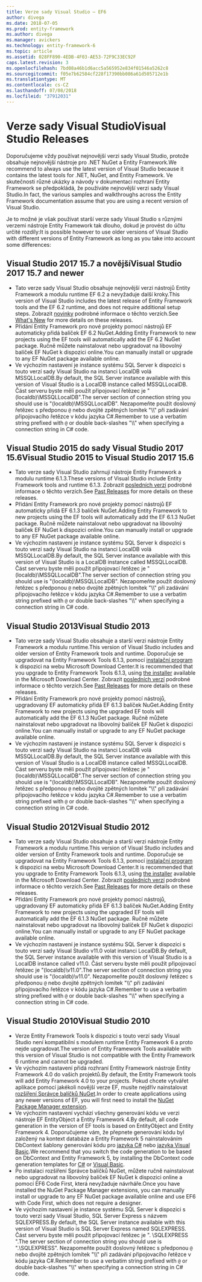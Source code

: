 ```yaml
---
title: Verze sady Visual Studio – EF6
author: divega
ms.date: 2018-07-05
ms.prod: entity-framework
ms.author: divega
ms.manager: avickers
ms.technology: entity-framework-6
ms.topic: article
ms.assetid: 028FF890-4EDB-4F03-AE53-72F9C33EC92F
caps.latest.revision: 3
ms.openlocfilehash: 7bd08a46b1d6acc5a565952e834f01546a5262c8
ms.sourcegitcommit: f05e7b62584cf228f17390bb086a61d505712e1b
ms.translationtype: MT
ms.contentlocale: cs-CZ
ms.lasthandoff: 07/08/2018
ms.locfileid: "37912031"
---
```

# <a name="visual-studio-releases"></a><span data-ttu-id="54790-102">Verze sady Visual Studio</span><span class="sxs-lookup"><span data-stu-id="54790-102">Visual Studio Releases</span></span>

<span data-ttu-id="54790-103">Doporučujeme vždy používat nejnovější verzi sady Visual Studio, protože obsahuje nejnovější nástroje pro .NET NuGet a Entity Framework.</span><span class="sxs-lookup"><span data-stu-id="54790-103">We recommend to always use the latest version of Visual Studio because it contains the latest tools for .NET, NuGet, and Entity Framework.</span></span>
<span data-ttu-id="54790-104">Ve skutečnosti různé ukázky a návody v dokumentaci rozhraní Entity Framework se předpokládá, že používáte nejnovější verzi sady Visual Studio.</span><span class="sxs-lookup"><span data-stu-id="54790-104">In fact, the various samples and walkthroughs across the Entity Framework documentation assume that you are using a recent version of Visual Studio.</span></span>

<span data-ttu-id="54790-105">Je to možné je však používat starší verze sady Visual Studio s různými verzemi nástroje Entity Framework tak dlouho, dokud je provést do účtu určité rozdíly:</span><span class="sxs-lookup"><span data-stu-id="54790-105">It is possible however to use older versions of Visual Studio with different versions of Entity Framework as long as you take into account some differences:</span></span>

## <a name="visual-studio-2017-157-and-newer"></a><span data-ttu-id="54790-106">Visual Studio 2017 15.7 a novější</span><span class="sxs-lookup"><span data-stu-id="54790-106">Visual Studio 2017 15.7 and newer</span></span>

- <span data-ttu-id="54790-107">Tato verze sady Visual Studio obsahuje nejnovější verzi nástrojů Entity Framework a modulu runtime EF 6.2 a nevyžaduje další kroky.</span><span class="sxs-lookup"><span data-stu-id="54790-107">This version of Visual Studio includes the latest release of Entity Framework tools and the EF 6.2 runtime, and does not require additional setup steps.</span></span>
<span data-ttu-id="54790-108">Zobrazit [novinky](~/ef6/what-is-new/index.md) podrobné informace o těchto verzích.</span><span class="sxs-lookup"><span data-stu-id="54790-108">See [What's New](~/ef6/what-is-new/index.md) for more details on these releases.</span></span>
- <span data-ttu-id="54790-109">Přidání Entity Framework pro nové projekty pomocí nástrojů EF automaticky přidá balíček EF 6.2 NuGet.</span><span class="sxs-lookup"><span data-stu-id="54790-109">Adding Entity Framework to new projects using the EF tools will automatically add the EF 6.2 NuGet package.</span></span>
<span data-ttu-id="54790-110">Ručně můžete nainstalovat nebo upgradovat na libovolný balíček EF NuGet k dispozici online.</span><span class="sxs-lookup"><span data-stu-id="54790-110">You can manually install or upgrade to any EF NuGet package available online.</span></span>
- <span data-ttu-id="54790-111">Ve výchozím nastavení je instance systému SQL Server k dispozici s touto verzí sady Visual Studio na instanci LocalDB volá MSSQLLocalDB.</span><span class="sxs-lookup"><span data-stu-id="54790-111">By default, the SQL Server instance available with this version of Visual Studio is a LocalDB instance called MSSQLLocalDB.</span></span>
<span data-ttu-id="54790-112">Část serveru byste měli použít připojovací řetězec je "(localdb)\\MSSQLLocalDB".</span><span class="sxs-lookup"><span data-stu-id="54790-112">The server section of connection string you should use is "(localdb)\\MSSQLLocalDB".</span></span>
<span data-ttu-id="54790-113">Nezapomeňte použít doslovný řetězec s předponou `@` nebo dvojité zpětných lomítek "\\\\" při zadávání připojovacího řetězce v kódu jazyka C#.</span><span class="sxs-lookup"><span data-stu-id="54790-113">Remember to use a verbatim string prefixed with `@` or double back-slashes "\\\\" when specifying a connection string in C# code.</span></span>  


## <a name="visual-studio-2015-to-visual-studio-2017-156"></a><span data-ttu-id="54790-114">Visual Studio 2015 do sady Visual Studio 2017 15.6</span><span class="sxs-lookup"><span data-stu-id="54790-114">Visual Studio 2015 to Visual Studio 2017 15.6</span></span>

- <span data-ttu-id="54790-115">Tato verze sady Visual Studio zahrnují nástroje Entity Framework a modulu runtime 6.1.3.</span><span class="sxs-lookup"><span data-stu-id="54790-115">These versions of Visual Studio include Entity Framework tools and runtime 6.1.3.</span></span>
<span data-ttu-id="54790-116">Zobrazit [posledních verzí](~/ef6/what-is-new/past-releases.md#ef-613) podrobné informace o těchto verzích.</span><span class="sxs-lookup"><span data-stu-id="54790-116">See [Past Releases](~/ef6/what-is-new/past-releases.md#ef-613) for more details on these releases.</span></span>
- <span data-ttu-id="54790-117">Přidání Entity Framework pro nové projekty pomocí nástrojů EF automaticky přidá EF 6.1.3 balíček NuGet.</span><span class="sxs-lookup"><span data-stu-id="54790-117">Adding Entity Framework to new projects using the EF tools will automatically add the EF 6.1.3 NuGet package.</span></span>
<span data-ttu-id="54790-118">Ručně můžete nainstalovat nebo upgradovat na libovolný balíček EF NuGet k dispozici online.</span><span class="sxs-lookup"><span data-stu-id="54790-118">You can manually install or upgrade to any EF NuGet package available online.</span></span>
- <span data-ttu-id="54790-119">Ve výchozím nastavení je instance systému SQL Server k dispozici s touto verzí sady Visual Studio na instanci LocalDB volá MSSQLLocalDB.</span><span class="sxs-lookup"><span data-stu-id="54790-119">By default, the SQL Server instance available with this version of Visual Studio is a LocalDB instance called MSSQLLocalDB.</span></span>
<span data-ttu-id="54790-120">Část serveru byste měli použít připojovací řetězec je "(localdb)\\MSSQLLocalDB".</span><span class="sxs-lookup"><span data-stu-id="54790-120">The server section of connection string you should use is "(localdb)\\MSSQLLocalDB".</span></span>
<span data-ttu-id="54790-121">Nezapomeňte použít doslovný řetězec s předponou `@` nebo dvojité zpětných lomítek "\\\\" při zadávání připojovacího řetězce v kódu jazyka C#.</span><span class="sxs-lookup"><span data-stu-id="54790-121">Remember to use a verbatim string prefixed with `@` or double back-slashes "\\\\" when specifying a connection string in C# code.</span></span>  


## <a name="visual-studio-2013"></a><span data-ttu-id="54790-122">Visual Studio 2013</span><span class="sxs-lookup"><span data-stu-id="54790-122">Visual Studio 2013</span></span>
- <span data-ttu-id="54790-123">Tato verze sady Visual Studio obsahuje a starší verzi nástroje Entity Framework a modulu runtime.</span><span class="sxs-lookup"><span data-stu-id="54790-123">This version of Visual Studio includes and older version of Entity Framework tools and runtime.</span></span>
<span data-ttu-id="54790-124">Doporučuje se upgradovat na Entity Framework Tools 6.1.3, pomocí [instalační program](https://www.microsoft.com/en-us/download/details.aspx?id=40762) k dispozici na webu Microsoft Download Center.</span><span class="sxs-lookup"><span data-stu-id="54790-124">It is recommended that you upgrade to Entity Framework Tools 6.1.3, using [the installer](https://www.microsoft.com/en-us/download/details.aspx?id=40762) available in the Microsoft Download Center.</span></span>
<span data-ttu-id="54790-125">Zobrazit [posledních verzí](~/ef6/what-is-new/past-releases.md#ef-613) podrobné informace o těchto verzích.</span><span class="sxs-lookup"><span data-stu-id="54790-125">See [Past Releases](~/ef6/what-is-new/past-releases.md#ef-613) for more details on these releases.</span></span>
- <span data-ttu-id="54790-126">Přidání Entity Framework pro nové projekty pomocí nástrojů, upgradovaný EF automaticky přidá EF 6.1.3 balíček NuGet.</span><span class="sxs-lookup"><span data-stu-id="54790-126">Adding Entity Framework to new projects using the upgraded EF tools will automatically add the EF 6.1.3 NuGet package.</span></span>
<span data-ttu-id="54790-127">Ručně můžete nainstalovat nebo upgradovat na libovolný balíček EF NuGet k dispozici online.</span><span class="sxs-lookup"><span data-stu-id="54790-127">You can manually install or upgrade to any EF NuGet package available online.</span></span>
- <span data-ttu-id="54790-128">Ve výchozím nastavení je instance systému SQL Server k dispozici s touto verzí sady Visual Studio na instanci LocalDB volá MSSQLLocalDB.</span><span class="sxs-lookup"><span data-stu-id="54790-128">By default, the SQL Server instance available with this version of Visual Studio is a LocalDB instance called MSSQLLocalDB.</span></span>
<span data-ttu-id="54790-129">Část serveru byste měli použít připojovací řetězec je "(localdb)\\MSSQLLocalDB".</span><span class="sxs-lookup"><span data-stu-id="54790-129">The server section of connection string you should use is "(localdb)\\MSSQLLocalDB".</span></span>
<span data-ttu-id="54790-130">Nezapomeňte použít doslovný řetězec s předponou `@` nebo dvojité zpětných lomítek "\\\\" při zadávání připojovacího řetězce v kódu jazyka C#.</span><span class="sxs-lookup"><span data-stu-id="54790-130">Remember to use a verbatim string prefixed with `@` or double back-slashes "\\\\" when specifying a connection string in C# code.</span></span>  

## <a name="visual-studio-2012"></a><span data-ttu-id="54790-131">Visual Studio 2012</span><span class="sxs-lookup"><span data-stu-id="54790-131">Visual Studio 2012</span></span>

- <span data-ttu-id="54790-132">Tato verze sady Visual Studio obsahuje a starší verzi nástroje Entity Framework a modulu runtime.</span><span class="sxs-lookup"><span data-stu-id="54790-132">This version of Visual Studio includes and older version of Entity Framework tools and runtime.</span></span>
<span data-ttu-id="54790-133">Doporučuje se upgradovat na Entity Framework Tools 6.1.3, pomocí [instalační program](https://www.microsoft.com/en-us/download/details.aspx?id=40762) k dispozici na webu Microsoft Download Center.</span><span class="sxs-lookup"><span data-stu-id="54790-133">It is recommended that you upgrade to Entity Framework Tools 6.1.3, using [the installer](https://www.microsoft.com/en-us/download/details.aspx?id=40762) available in the Microsoft Download Center.</span></span>
<span data-ttu-id="54790-134">Zobrazit [posledních verzí](~/ef6/what-is-new/past-releases.md#ef-613) podrobné informace o těchto verzích.</span><span class="sxs-lookup"><span data-stu-id="54790-134">See [Past Releases](~/ef6/what-is-new/past-releases.md#ef-613) for more details on these releases.</span></span>
- <span data-ttu-id="54790-135">Přidání Entity Framework pro nové projekty pomocí nástrojů, upgradovaný EF automaticky přidá EF 6.1.3 balíček NuGet.</span><span class="sxs-lookup"><span data-stu-id="54790-135">Adding Entity Framework to new projects using the upgraded EF tools will automatically add the EF 6.1.3 NuGet package.</span></span>
<span data-ttu-id="54790-136">Ručně můžete nainstalovat nebo upgradovat na libovolný balíček EF NuGet k dispozici online.</span><span class="sxs-lookup"><span data-stu-id="54790-136">You can manually install or upgrade to any EF NuGet package available online.</span></span>
- <span data-ttu-id="54790-137">Ve výchozím nastavení je instance systému SQL Server k dispozici s touto verzí sady Visual Studio v11.0 volat instanci LocalDB.</span><span class="sxs-lookup"><span data-stu-id="54790-137">By default, the SQL Server instance available with this version of Visual Studio is a LocalDB instance called v11.0.</span></span>
<span data-ttu-id="54790-138">Část serveru byste měli použít připojovací řetězec je "(localdb)\\v11.0".</span><span class="sxs-lookup"><span data-stu-id="54790-138">The server section of connection string you should use is "(localdb)\\v11.0".</span></span>
<span data-ttu-id="54790-139">Nezapomeňte použít doslovný řetězec s předponou `@` nebo dvojité zpětných lomítek "\\\\" při zadávání připojovacího řetězce v kódu jazyka C#.</span><span class="sxs-lookup"><span data-stu-id="54790-139">Remember to use a verbatim string prefixed with `@` or double back-slashes "\\\\" when specifying a connection string in C# code.</span></span>  

## <a name="visual-studio-2010"></a><span data-ttu-id="54790-140">Visual Studio 2010</span><span class="sxs-lookup"><span data-stu-id="54790-140">Visual Studio 2010</span></span>

- <span data-ttu-id="54790-141">Verze Entity Framework Tools k dispozici s touto verzí sady Visual Studio není kompatibilní s modulem runtime Entity Framework 6 a proto nejde upgradovat.</span><span class="sxs-lookup"><span data-stu-id="54790-141">The version of Entity Framework Tools available with this version of Visual Studio is not compatible with the Entity Framework 6 runtime and cannot be upgraded.</span></span>
- <span data-ttu-id="54790-142">Ve výchozím nastavení přidá rozhraní Entity Framework nástroje Entity Framework 4.0 do vašich projektů.</span><span class="sxs-lookup"><span data-stu-id="54790-142">By default, the Entity Framework tools will add Entity Framework 4.0 to your projects.</span></span>
<span data-ttu-id="54790-143">Pokud chcete vytvářet aplikace pomocí jakékoli novější verze EF, musíte nejdřív nainstalovat [rozšíření Správce balíčků NuGet](https://marketplace.visualstudio.com/items?itemName=NuGetTeam.NuGetPackageManager).</span><span class="sxs-lookup"><span data-stu-id="54790-143">In order to create applications using any newer versions of EF, you will first need to install the [NuGet Package Manager extension](https://marketplace.visualstudio.com/items?itemName=NuGetTeam.NuGetPackageManager).</span></span>
- <span data-ttu-id="54790-144">Ve výchozím nastavení vychází všechny generování kódu ve verzi nástroje EF EntityObject a Entity Framework 4.</span><span class="sxs-lookup"><span data-stu-id="54790-144">By default, all code generation in the version of EF tools is based on EntityObject and Entity Framework 4.</span></span>
<span data-ttu-id="54790-145">Doporučujeme vám, že přepnete generování kódu byl založený na kontext databáze a Entity Framework 5 nainstalováním DbContext šablony generování kódu pro [jazyka C#](https://marketplace.visualstudio.com/items?itemName=EntityFrameworkTeam.EF5xDbContextGeneratorforC) nebo [jazyka Visual Basic](https://marketplace.visualstudio.com/items?itemName=EntityFrameworkTeam.EF5xDbContextGeneratorforVBNET).</span><span class="sxs-lookup"><span data-stu-id="54790-145">We recommend that you switch the code generation to be based on DbContext and Entity Framework 5, by installing the DbContext code generation templates for [C#](https://marketplace.visualstudio.com/items?itemName=EntityFrameworkTeam.EF5xDbContextGeneratorforC) or [Visual Basic](https://marketplace.visualstudio.com/items?itemName=EntityFrameworkTeam.EF5xDbContextGeneratorforVBNET).</span></span>
- <span data-ttu-id="54790-146">Po instalaci rozšíření Správce balíčků NuGet, můžete ručně nainstalovat nebo upgradovat na libovolný balíček EF NuGet k dispozici online a pomocí EF6 Code First, která nevyžaduje návrháře.</span><span class="sxs-lookup"><span data-stu-id="54790-146">Once you have installed the NuGet Package Manager extensions, you can manually install or upgrade to any EF NuGet package available online and use EF6 with Code First, which does not require a designer.</span></span>
- <span data-ttu-id="54790-147">Ve výchozím nastavení je instance systému SQL Server k dispozici s touto verzí sady Visual Studio, SQL Server Express s názvem SQLEXPRESS.</span><span class="sxs-lookup"><span data-stu-id="54790-147">By default, the SQL Server instance available with this version of Visual Studio is SQL Server Express named SQLEXPRESS.</span></span>
<span data-ttu-id="54790-148">Část serveru byste měli použít připojovací řetězec je ". \\SQLEXPRESS ".</span><span class="sxs-lookup"><span data-stu-id="54790-148">The server section of connection string you should use is ".\\SQLEXPRESS".</span></span>
<span data-ttu-id="54790-149">Nezapomeňte použít doslovný řetězec s předponou `@` nebo dvojité zpětných lomítek "\\\\" při zadávání připojovacího řetězce v kódu jazyka C#.</span><span class="sxs-lookup"><span data-stu-id="54790-149">Remember to use a verbatim string prefixed with `@` or double back-slashes "\\\\" when specifying a connection string in C# code.</span></span>
